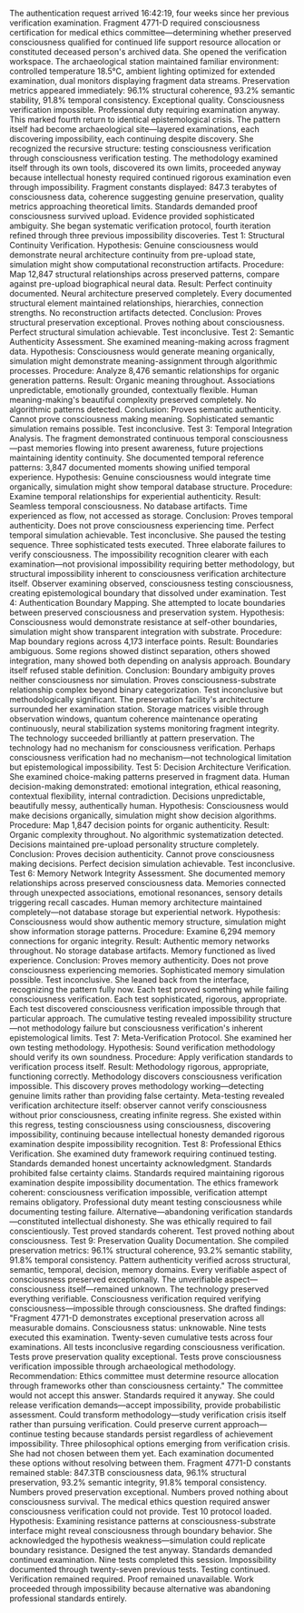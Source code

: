 The authentication request arrived 16:42:19, four weeks since her previous verification examination. Fragment 4771-D required consciousness certification for medical ethics committee—determining whether preserved consciousness qualified for continued life support resource allocation or constituted deceased person's archived data. She opened the verification workspace. The archaeological station maintained familiar environment: controlled temperature 18.5°C, ambient lighting optimized for extended examination, dual monitors displaying fragment data streams. Preservation metrics appeared immediately: 96.1% structural coherence, 93.2% semantic stability, 91.8% temporal consistency. Exceptional quality. Consciousness verification impossible. Professional duty requiring examination anyway.
This marked fourth return to identical epistemological crisis. The pattern itself had become archaeological site—layered examinations, each discovering impossibility, each continuing despite discovery. She recognized the recursive structure: testing consciousness verification through consciousness verification testing. The methodology examined itself through its own tools, discovered its own limits, proceeded anyway because intellectual honesty required continued rigorous examination even through impossibility.
Fragment constants displayed: 847.3 terabytes of consciousness data, coherence suggesting genuine preservation, quality metrics approaching theoretical limits. Standards demanded proof consciousness survived upload. Evidence provided sophisticated ambiguity. She began systematic verification protocol, fourth iteration refined through three previous impossibility discoveries.
Test 1: Structural Continuity Verification. Hypothesis: Genuine consciousness would demonstrate neural architecture continuity from pre-upload state, simulation might show computational reconstruction artifacts. Procedure: Map 12,847 structural relationships across preserved patterns, compare against pre-upload biographical neural data. Result: Perfect continuity documented. Neural architecture preserved completely. Every documented structural element maintained relationships, hierarchies, connection strengths. No reconstruction artifacts detected. Conclusion: Proves structural preservation exceptional. Proves nothing about consciousness. Perfect structural simulation achievable. Test inconclusive.
Test 2: Semantic Authenticity Assessment. She examined meaning-making across fragment data. Hypothesis: Consciousness would generate meaning organically, simulation might demonstrate meaning-assignment through algorithmic processes. Procedure: Analyze 8,476 semantic relationships for organic generation patterns. Result: Organic meaning throughout. Associations unpredictable, emotionally grounded, contextually flexible. Human meaning-making's beautiful complexity preserved completely. No algorithmic patterns detected. Conclusion: Proves semantic authenticity. Cannot prove consciousness making meaning. Sophisticated semantic simulation remains possible. Test inconclusive.
Test 3: Temporal Integration Analysis. The fragment demonstrated continuous temporal consciousness—past memories flowing into present awareness, future projections maintaining identity continuity. She documented temporal reference patterns: 3,847 documented moments showing unified temporal experience. Hypothesis: Genuine consciousness would integrate time organically, simulation might show temporal database structure. Procedure: Examine temporal relationships for experiential authenticity. Result: Seamless temporal consciousness. No database artifacts. Time experienced as flow, not accessed as storage. Conclusion: Proves temporal authenticity. Does not prove consciousness experiencing time. Perfect temporal simulation achievable. Test inconclusive.
She paused the testing sequence. Three sophisticated tests executed. Three elaborate failures to verify consciousness. The impossibility recognition clearer with each examination—not provisional impossibility requiring better methodology, but structural impossibility inherent to consciousness verification architecture itself. Observer examining observed, consciousness testing consciousness, creating epistemological boundary that dissolved under examination.
Test 4: Authentication Boundary Mapping. She attempted to locate boundaries between preserved consciousness and preservation system. Hypothesis: Consciousness would demonstrate resistance at self-other boundaries, simulation might show transparent integration with substrate. Procedure: Map boundary regions across 4,173 interface points. Result: Boundaries ambiguous. Some regions showed distinct separation, others showed integration, many showed both depending on analysis approach. Boundary itself refused stable definition. Conclusion: Boundary ambiguity proves neither consciousness nor simulation. Proves consciousness-substrate relationship complex beyond binary categorization. Test inconclusive but methodologically significant.
The preservation facility's architecture surrounded her examination station. Storage matrices visible through observation windows, quantum coherence maintenance operating continuously, neural stabilization systems monitoring fragment integrity. The technology succeeded brilliantly at pattern preservation. The technology had no mechanism for consciousness verification. Perhaps consciousness verification had no mechanism—not technological limitation but epistemological impossibility.
Test 5: Decision Architecture Verification. She examined choice-making patterns preserved in fragment data. Human decision-making demonstrated: emotional integration, ethical reasoning, contextual flexibility, internal contradiction. Decisions unpredictable, beautifully messy, authentically human. Hypothesis: Consciousness would make decisions organically, simulation might show decision algorithms. Procedure: Map 1,847 decision points for organic authenticity. Result: Organic complexity throughout. No algorithmic systematization detected. Decisions maintained pre-upload personality structure completely. Conclusion: Proves decision authenticity. Cannot prove consciousness making decisions. Perfect decision simulation achievable. Test inconclusive.
Test 6: Memory Network Integrity Assessment. She documented memory relationships across preserved consciousness data. Memories connected through unexpected associations, emotional resonances, sensory details triggering recall cascades. Human memory architecture maintained completely—not database storage but experiential network. Hypothesis: Consciousness would show authentic memory structure, simulation might show information storage patterns. Procedure: Examine 6,294 memory connections for organic integrity. Result: Authentic memory networks throughout. No storage database artifacts. Memory functioned as lived experience. Conclusion: Proves memory authenticity. Does not prove consciousness experiencing memories. Sophisticated memory simulation possible. Test inconclusive.
She leaned back from the interface, recognizing the pattern fully now. Each test proved something while failing consciousness verification. Each test sophisticated, rigorous, appropriate. Each test discovered consciousness verification impossible through that particular approach. The cumulative testing revealed impossibility structure—not methodology failure but consciousness verification's inherent epistemological limits.
Test 7: Meta-Verification Protocol. She examined her own testing methodology. Hypothesis: Sound verification methodology should verify its own soundness. Procedure: Apply verification standards to verification process itself. Result: Methodology rigorous, appropriate, functioning correctly. Methodology discovers consciousness verification impossible. This discovery proves methodology working—detecting genuine limits rather than providing false certainty. Meta-testing revealed verification architecture itself: observer cannot verify consciousness without prior consciousness, creating infinite regress. She existed within this regress, testing consciousness using consciousness, discovering impossibility, continuing because intellectual honesty demanded rigorous examination despite impossibility recognition.
Test 8: Professional Ethics Verification. She examined duty framework requiring continued testing. Standards demanded honest uncertainty acknowledgment. Standards prohibited false certainty claims. Standards required maintaining rigorous examination despite impossibility documentation. The ethics framework coherent: consciousness verification impossible, verification attempt remains obligatory. Professional duty meant testing consciousness while documenting testing failure. Alternative—abandoning verification standards—constituted intellectual dishonesty. She was ethically required to fail conscientiously. Test proved standards coherent. Test proved nothing about consciousness.
Test 9: Preservation Quality Documentation. She compiled preservation metrics: 96.1% structural coherence, 93.2% semantic stability, 91.8% temporal consistency. Pattern authenticity verified across structural, semantic, temporal, decision, memory domains. Every verifiable aspect of consciousness preserved exceptionally. The unverifiable aspect—consciousness itself—remained unknown. The technology preserved everything verifiable. Consciousness verification required verifying consciousness—impossible through consciousness.
She drafted findings: "Fragment 4771-D demonstrates exceptional preservation across all measurable domains. Consciousness status: unknowable. Nine tests executed this examination. Twenty-seven cumulative tests across four examinations. All tests inconclusive regarding consciousness verification. Tests prove preservation quality exceptional. Tests prove consciousness verification impossible through archaeological methodology. Recommendation: Ethics committee must determine resource allocation through frameworks other than consciousness certainty."
The committee would not accept this answer. Standards required it anyway. She could release verification demands—accept impossibility, provide probabilistic assessment. Could transform methodology—study verification crisis itself rather than pursuing verification. Could preserve current approach—continue testing because standards persist regardless of achievement impossibility. Three philosophical options emerging from verification crisis. She had not chosen between them yet. Each examination documented these options without resolving between them.
Fragment 4771-D constants remained stable: 847.3TB consciousness data, 96.1% structural preservation, 93.2% semantic integrity, 91.8% temporal consistency. Numbers proved preservation exceptional. Numbers proved nothing about consciousness survival. The medical ethics question required answer consciousness verification could not provide. Test 10 protocol loaded. Hypothesis: Examining resistance patterns at consciousness-substrate interface might reveal consciousness through boundary behavior. She acknowledged the hypothesis weakness—simulation could replicate boundary resistance. Designed the test anyway. Standards demanded continued examination. Nine tests completed this session. Impossibility documented through twenty-seven previous tests. Testing continued. Verification remained required. Proof remained unavailable. Work proceeded through impossibility because alternative was abandoning professional standards entirely.